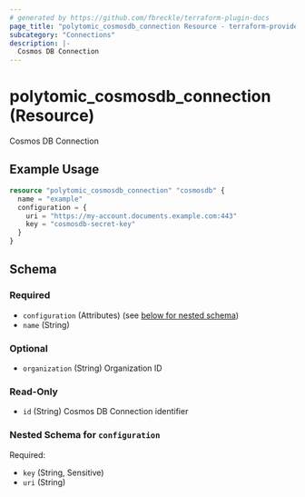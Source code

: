```yaml
---
# generated by https://github.com/fbreckle/terraform-plugin-docs
page_title: "polytomic_cosmosdb_connection Resource - terraform-provider-polytomic"
subcategory: "Connections"
description: |-
  Cosmos DB Connection
---
```


# polytomic_cosmosdb_connection (Resource)

Cosmos DB Connection

## Example Usage

```terraform
resource "polytomic_cosmosdb_connection" "cosmosdb" {
  name = "example"
  configuration = {
    uri = "https://my-account.documents.example.com:443"
    key = "cosmosdb-secret-key"
  }
}
```

<!-- schema generated by tfplugindocs -->
## Schema

### Required

- `configuration` (Attributes) (see [below for nested schema](#nestedatt--configuration))
- `name` (String)

### Optional

- `organization` (String) Organization ID

### Read-Only

- `id` (String) Cosmos DB Connection identifier

<a id="nestedatt--configuration"></a>
### Nested Schema for `configuration`

Required:

- `key` (String, Sensitive)
- `uri` (String)



